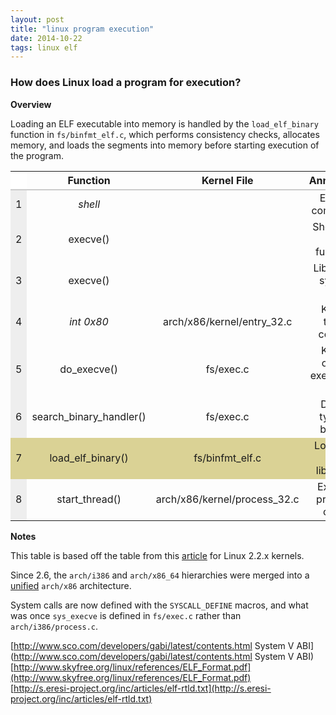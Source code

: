 ```yaml
---
layout: post
title: "linux program execution"
date: 2014-10-22
tags: linux elf
---
```


### How does Linux load a program for execution?

**Overview**

Loading an ELF executable into memory is handled by the `load_elf_binary` function in `fs/binfmt_elf.c`, which performs consistency checks, allocates memory, and loads the segments into memory before starting execution of the program.

<table style="text-align:center; font-size: 16px;">
<col style="background-color: #eee;" />
<thead>
  <tr style="border-bottom: 2px solid #CCC;">
    <th style="background: #FFF;"></th>
    <th>Function</th>
    <th>Kernel File</th>
    <th>Annotation</th>
  </tr>
</thead>
<tbody>
  <tr>
    <td>1</td>
    <td><i>shell</i></td>
    <td></td>
    <td>Enter a command.</td>
  </td>
  <tr>
    <td>2</td>
    <td>execve()</td>
    <td></td>
    <td>Shell calls libc function.</td>
  </tr>
  <tr>
    <td>3</td>
    <td>execve()</td>
    <td></td>
    <td>Libc does system call.</td>
  </tr>
  <tr>
    <td>4</td>
    <td><i>int 0x80</i></td>
    <td>arch/x86/kernel/entry_32.c</td>
    <td>Kernel takes control.<td> 
  </tr>
  <tr>
    <td>5</td>
    <td>do_execve()</td>
    <td>fs/exec.c</td>
    <td>Kernel opens executable file.</td>
  </tr>
  <tr>
    <td>6</td>
    <td>search_binary_handler()</td>
    <td>fs/exec.c</td>
    <td>Detect type of binary.</td>
  </tr>
  <tr style="background-color: #dad295;">
    <td>7</td>
    <td>load_elf_binary()</td>
    <td>fs/binfmt_elf.c</td>
    <td>Load ELF and libraries.</td>
  </tr>
  <tr>
    <td>8</td>
    <td>start_thread()</td>
    <td>arch/x86/kernel/process_32.c</td>
    <td>Execute program code.</td>
  </tr>
</tbody>
</table>

**Notes**

This table is based off the table from this [article][1] for Linux 2.2.x kernels.

Since 2.6, the `arch/i386` and `arch/x86_64` hierarchies were merged into a [unified][2] `arch/x86` architecture.

System calls are now defined with the `SYSCALL_DEFINE` macros, and what was once `sys_execve` is defined in `fs/exec.c` rather than `arch/i386/process.c`.
   
[1]: http://asm.sourceforge.net/articles/startup.htm
[2]: http://lwn.net/Articles/242439/

[http://www.sco.com/developers/gabi/latest/contents.html System V ABI](http://www.sco.com/developers/gabi/latest/contents.html System V ABI)   
[http://www.skyfree.org/linux/references/ELF_Format.pdf](http://www.skyfree.org/linux/references/ELF_Format.pdf)   
[http://s.eresi-project.org/inc/articles/elf-rtld.txt](http://s.eresi-project.org/inc/articles/elf-rtld.txt)


